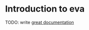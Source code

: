 # Introduction to eva

TODO: write [great documentation](http://jacobian.org/writing/what-to-write/)
